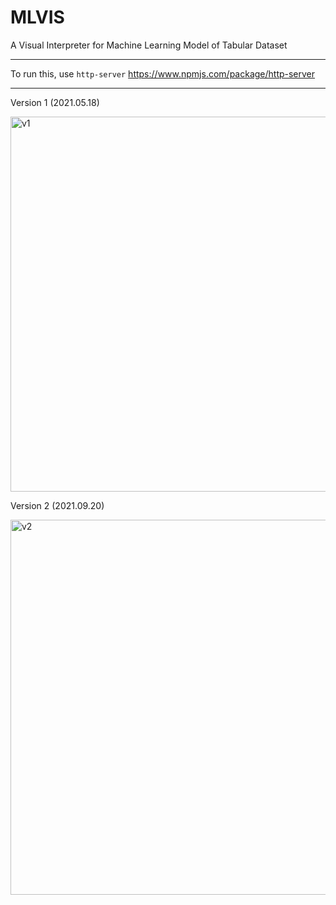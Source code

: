 # MLVIS
A Visual Interpreter for Machine Learning Model of Tabular Dataset

---
To run this, use `http-server`
https://www.npmjs.com/package/http-server

---
Version 1 (2021.05.18)

<img width="600" alt="v1" src="https://user-images.githubusercontent.com/31791850/118595462-135aa200-b7e6-11eb-8532-61b5b0ba61f7.png">

Version 2 (2021.09.20)

<img width="600" alt="v2" src="https://user-images.githubusercontent.com/31791850/133992516-803bcf71-c96a-4f84-839a-13a76ee34155.png">
